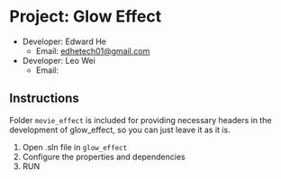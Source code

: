 # Project: Glow Effect
- Developer: Edward He
    * Email: edhetech01@gmail.com
- Developer: Leo Wei
    * Email: 

## Instructions
Folder `movie_effect` is included for providing necessary headers in the development of glow_effect, so you can just leave it as it is.

1. Open .sln file in `glow_effect`
2. Configure the properties and dependencies
3. RUN